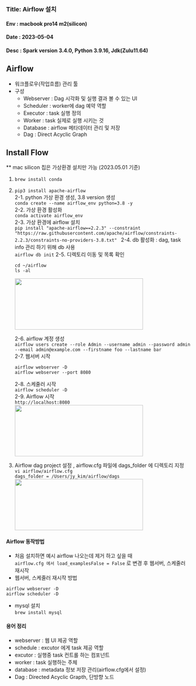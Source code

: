 ### Title: Airflow 설치
#### Env : macbook pro14 m2(silicon)
#### Date : 2023-05-04
#### Desc : Spark version 3.4.0, Python 3.9.16, Jdk(Zulu11.64)  

## Airflow 
- 워크플로우(작업흐름) 관리 툴 
- 구성
   * Webserver : Dag 시각화 및 실행 결과 볼 수 있는 UI
   * Scheduler : worker에 dag 예약 역할
   * Executor : task 실행 정의
   * Worker : task 실제로 실행 시키는 것
   * Database : airflow 메타데이터 관리 및 저장 
   * Dag : Direct Acyclic Graph


## Install Flow  
** mac silicon 칩은 가상환경 설치만 가능 (2023.05.01 기준)
1. ```brew install conda```  
2. ```pip3 install apache-airflow```  
  2-1. python 가상 환경 생성, 3.8 version 생성  
  ```conda create --name airflow_env python=3.8 -y  ```  
  2-2. 가상 환경 활성화  
  ```conda activate airflow_env  ```  
  2-3. 가상 환경에 airflow 설치   
  ```pip install "apache-airflow==2.2.3" --constraint "https://raw.githubusercontent.com/apache/airflow/constraints-2.2.3/constraints-no-providers-3.8.txt" ``` 
  2-4. db 활성화 : dag, task info 관리 하기 위해 db 사용    
  ```airflow db init```
  2-5. 디렉토리 이동 및 목록 확인      
   ```
   cd ~/airflow  
   ls -al    
   ```      
    <img src = "img_19.png" width = "350" height = "140"/>      

   2-6. airflow 계정 생성        
   ```airflow users create --role Admin --username admin --password admin --email admin@example.com --firstname foo --lastname bar  ```      
   2-7. 웹서버 시작    
   ```  
   airflow webserver -D 
   airflow webserver --port 8080  
   ```  
   2-8. 스케줄러 시작      
   ```airflow scheduler -D```  
   2-9. Airflow 시작    
   ```http://localhost:8080```  
     <img src = "img_20.png" width = "350" height = "140"/>  
3. Airflow dag project 설정 , airflow.cfg 파일에 dags_folder 에 디렉토리 지정  
   ```vi airflow/airflow.cfg```  
   ```dags_folder = /Users/jy_kim/airflow/dags ```   
     <img src = "img_21.png" width = "350" height = "140"/>  



#### Airflow 동작방법  
- 처음 설치하면 예시 airflow 나오는데 제거 하고 싶을 때  
```airflow.cfg 에서 load_examplesFalse = False``` 로 변경 후 웹서버, 스케줄러 재시작
- 웹서버, 스케줄러 재시작 방법  
```
airflow webserver -D  
airflow scheduler -D  
```  
- mysql 설치  
```brew install mysql```

#### 용어 정리  
- webserver : 웹 UI 제공 역할
- schedule : excutor 에게 task 제공 역할
- excutor : 실행중 task 컨트롤 하는 컴포넌트
- worker : task 실행하는 주체
- database : metadata 정보 저장 관리(airflow.cfg에서 설정)
- Dag : Directed Acyclic Grapth, 단방향 노드


